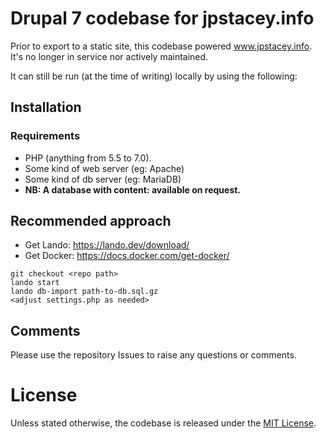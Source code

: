 # Drupal 7 codebase for jpstacey.info

Prior to export to a static site, this codebase powered www.jpstacey.info. It's no longer in service nor actively maintained.

It can still be run (at the time of writing) locally by using the following:

## Installation

### Requirements

- PHP (anything from 5.5 to 7.0).
- Some kind of web server (eg: Apache)
- Some kind of db server (eg: MariaDB)
- **NB: A database with content: available on request.**

## Recommended approach

- Get Lando: https://lando.dev/download/
- Get Docker: https://docs.docker.com/get-docker/

```
git checkout <repo path>
lando start
lando db-import path-to-db.sql.gz
<adjust settings.php as needed>
```

## Comments

Please use the repository Issues to raise any questions or comments.

# License

Unless stated otherwise, the codebase is released under the [MIT License](http://www.opensource.org/licenses/mit-license.php).
